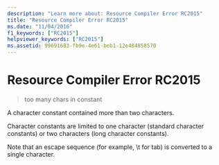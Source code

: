 ```yaml
---
description: "Learn more about: Resource Compiler Error RC2015"
title: "Resource Compiler Error RC2015"
ms.date: "11/04/2016"
f1_keywords: ["RC2015"]
helpviewer_keywords: ["RC2015"]
ms.assetid: 99691683-fb9e-4e61-beb1-12e484858570
---
```

# Resource Compiler Error RC2015

> too many chars in constant

A character constant contained more than two characters.

Character constants are limited to one character (standard character constants) or two characters (long character constants).

Note that an escape sequence (for example, \t for tab) is converted to a single character.
